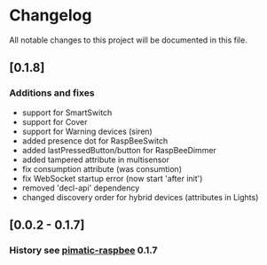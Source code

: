 # Changelog
All notable changes to this project will be documented in this file.

## [0.1.8]
### Additions and fixes 
* support for SmartSwitch
* support for Cover
* support for Warning devices (siren)
* added presence dot for RaspBeeSwitch
* added lastPressedButton/button for RaspBeeDimmer
* added tampered attribute in multisensor
* fix consumption attribute (was consumtion)
* fix WebSocket startup error (now start 'after init')
* removed 'decl-api' dependency
* changed discovery order for hybrid devices (attributes in Lights)

## [0.0.2 - 0.1.7]
### History see [pimatic-raspbee](https://github.com/treban/pimatic-raspbee/blob/master/CHANGELOG.md) 0.1.7
